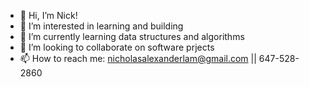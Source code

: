 - 👋 Hi, I’m Nick!
- 👀 I’m interested in learning and building
- 🌱 I’m currently learning data structures and algorithms
- 💞️ I’m looking to collaborate on software prjects
- 📫 How to reach me: nicholasalexanderlam@gmail.com || 647-528-2860
